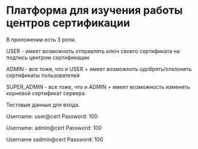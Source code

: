 # Платформа для изучения работы центров сертификации

В приложении есть 3 роли.
  
  USER - имеет возможноть отправлять ключ своего сертификата на подпись центром сертификации
  
  ADMIN - все тоже, что и USER + имеет возможноть одобрять/отклонять сертификаты пользователей
  
  SUPER_ADMIN - все тоже, что и ADMIN + имеет возможность изменять корневой сертификат сервера.


Тестовые данные для входа.


Username: user@cert
Password: 100

Username: admin@cert
Password: 100

Username sadmin@cert
Password: 100
